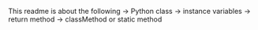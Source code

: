This readme is about the following 
-> Python class 
-> instance variables 
-> return method
-> classMethod or static method